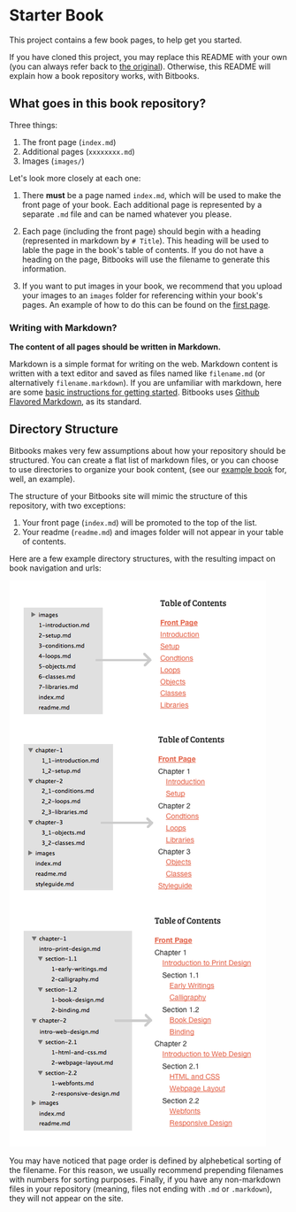 # Starter Book

This project contains a few book pages, to help get you started.

If you have cloned this project, you may replace this README with your own (you can always refer back to [the original](https://github.com/bitbooks/starter-book/blob/master/README.md)). Otherwise, this README will explain how a book repository works, with Bitbooks.

## What goes in this book repository?

Three things:

1. The front page (`index.md`)
2. Additional pages (`xxxxxxxx.md`)
3. Images (`images/`)

Let's look more closely at each one:

1. There **must** be a page named `index.md`, which will be used to make the front page of your book. Each additional page is represented by a separate `.md` file and can be named whatever you please.

2. Each page (including the front page) should begin with a heading (represented in markdown by `# Title`). This heading will be used to lable the page in the book's table of contents. If you do not have a heading on the page, Bitbooks will use the filename to generate this information.

3. If you want to put images in your book, we recommend that you upload your images to an `images` folder for referencing within your book's pages. An example of how to do this can be found on the [first page](1-first-page.md).

### Writing with Markdown?

**The content of all pages should be written in Markdown.**

Markdown is a simple format for writing on the web. Markdown content is written with a text editor and saved as files named like `filename.md` (or alternatively `filename.markdown`). If you are unfamiliar with markdown, here are some [basic instructions for getting started](https://help.github.com/articles/markdown-basics). Bitbooks uses [Github Flavored Markdown](https://help.github.com/articles/github-flavored-markdown), as its standard.

## Directory Structure

Bitbooks makes very few assumptions about how your repository should be structured. You can create a flat list of markdown files, or you can choose to use directories to organize your book content, (see our [example book](https://github.com/bitbooks/example-book) for, well, an example).

The structure of your Bitbooks site will mimic the structure of this repository, with two exceptions:

1. Your front page (`index.md`) will be promoted to the top of the list.
2. Your readme (`readme.md`) and images folder will not appear in your table of contents.

Here are a few example directory structures, with the resulting impact on book navigation and urls:

![Example Directory Structures](images/example-directories.png)

You may have noticed that page order is defined by alphebetical sorting of the filename. For this reason, we usually recommend prepending filenames with numbers for sorting purposes. Finally, if you have any non-markdown files in your repository (meaning, files not ending with `.md` or `.markdown`), they will not appear on the site.
